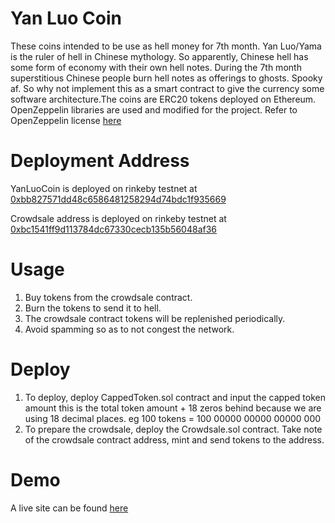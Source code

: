 # Yan Luo Coin
These coins intended to be use as hell money for 7th month. Yan Luo/Yama is the ruler of hell in Chinese mythology. So apparently, Chinese hell has some form of economy with their own hell notes. During the 7th month superstitious Chinese people burn hell notes as offerings to ghosts. Spooky af. So why not implement this as a smart contract to give the currency some software architecture.The coins are ERC20 tokens deployed on Ethereum. OpenZeppelin libraries are used and modified for the project. Refer to OpenZeppelin license [here](https://github.com/OpenZeppelin/openzeppelin-solidity/blob/master/LICENSE)

# Deployment Address
YanLuoCoin is deployed on rinkeby testnet at [0xbb827571dd48c6586481258294d74bdc1f935669](https://rinkeby.etherscan.io/address/0xbb827571dd48c6586481258294d74bdc1f935669)

Crowdsale address is deployed on rinkeby testnet at [0xbc1541ff9d113784dc67330cecb135b56048af36](https://rinkeby.etherscan.io/address/0xbc1541ff9d113784dc67330cecb135b56048af36)

# Usage
1. Buy tokens from the crowdsale contract. 
2. Burn the tokens to send it to hell.
3. The crowdsale contract tokens will be replenished periodically. 
4. Avoid spamming so as to not congest the network.

# Deploy
1. To deploy, deploy CappedToken.sol contract and input the capped token amount this is the total token amount + 18 zeros behind because we are using 18 decimal places. eg 100 tokens = 100 00000 00000 00000 000
2. To prepare the crowdsale, deploy the Crowdsale.sol contract. Take note of the crowdsale contract address, mint and send tokens to the address.

# Demo
A live site can be found [here](https://www.yanluocoin.com)
